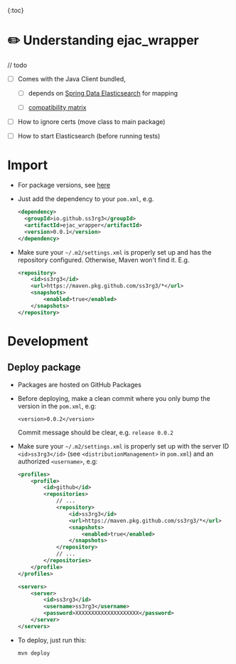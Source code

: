{:toc}

# :pencil2: Understanding ejac_wrapper

// todo

- [ ] Comes with the Java Client bundled, 

  - [ ] depends on [Spring Data Elasticsearch](https://spring.io/projects/spring-data-elasticsearch) for mapping

  - [ ] [compatibility matrix](https://docs.spring.io/spring-data/elasticsearch/reference/elasticsearch/versions.html)

- [ ] How to ignore certs (move class to main package)

- [ ] How to start Elasticsearch (before running tests)

  

# Import

- For package versions, see [here](https://github.com/ss3rg3/ejac_wrapper/packages/2185198)

- Just add the dependency to your `pom.xml`, e.g.

  ```xml
  <dependency>
    <groupId>io.github.ss3rg3</groupId>
    <artifactId>ejac_wrapper</artifactId>
    <version>0.0.1</version>
  </dependency>
  ```

- Make sure your `~/.m2/settings.xml` is properly set up and has the repository configured. Otherwise, Maven won't find it. E.g.

  ```xml
  <repository>
      <id>ss3rg3</id>
      <url>https://maven.pkg.github.com/ss3rg3/*</url>
      <snapshots>
          <enabled>true</enabled>
      </snapshots>
  </repository>
  ```

  



# Development



## Deploy package

- Packages are hosted on GitHub Packages

- Before deploying, make a clean commit where you only bump the version in the `pom.xml`, e.g:

  ```
  <version>0.0.2</version>
  ```

  Commit message should be clear, e.g. `release 0.0.2`

- Make sure your `~/.m2/settings.xml` is properly set up with the server ID `<id>ss3rg3</id>` (see `<distributionManagement>` in `pom.xml`) and an authorized `<username>`, e.g: 

  ```xml
  <profiles>
      <profile>
          <id>github</id>
          <repositories>
              // ...
              <repository>
                  <id>ss3rg3</id>
                  <url>https://maven.pkg.github.com/ss3rg3/*</url>
                  <snapshots>
                      <enabled>true</enabled>
                  </snapshots>
              </repository>
              // ...
          </repositories>
      </profile>
  </profiles>
  
  <servers>
      <server>
          <id>ss3rg3</id>
          <username>ss3rg3</username>
          <password>XXXXXXXXXXXXXXXXXXXX</password>
      </server>
  </servers>
  ```

- To deploy, just run this:

  ```
  mvn deploy
  ```

  

